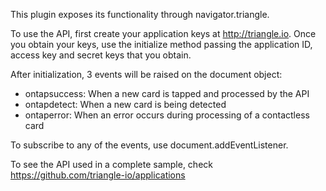 This plugin exposes its functionality through navigator.triangle.

To use the API, first create your application keys at http://triangle.io. Once you obtain your keys, use the initialize method passing the application ID, access key and secret keys that you obtain.

After initialization, 3 events will be raised on the document object:

- ontapsuccess: When a new card is tapped and processed by the API
- ontapdetect: When a new card is being detected
- ontaperror: When an error occurs during processing of a contactless card

To subscribe to any of the events, use document.addEventListener.

To see the API used in a complete sample, check https://github.com/triangle-io/applications
